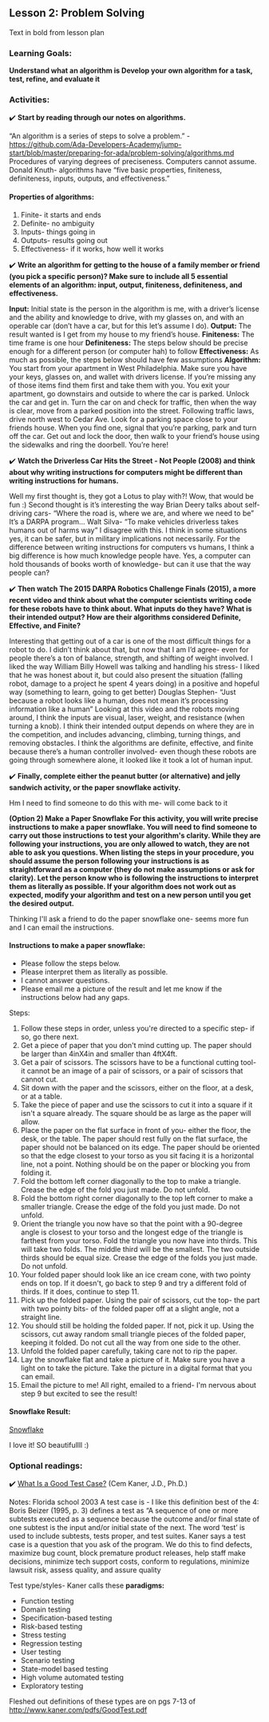 ## Lesson 2: Problem Solving
Text in bold from lesson plan

### Learning Goals:
**Understand what an algorithm is
Develop your own algorithm for a task, test, refine, and evaluate it**

### Activities: 
:heavy_check_mark:  **Start by reading through our notes on algorithms.**

“An algorithm is a series of steps to solve a problem.” - https://github.com/Ada-Developers-Academy/jump-start/blob/master/preparing-for-ada/problem-solving/algorithms.md
Procedures of varying degrees of preciseness. Computers cannot assume. 
Donald Knuth- algorithms have “five basic properties, finiteness, definiteness, inputs, outputs, and effectiveness.”

#### Properties of algorithms:
1. Finite- it starts and ends
2. Definite- no ambiguity
3. Inputs- things going in 
4. Outputs- results going out
5. Effectiveness- if it works, how well it works

:heavy_check_mark:  **Write an algorithm for getting to the house of a family member or friend (you pick a specific person)? Make sure to include all 5 essential elements of an algorithm: input, output, finiteness, definiteness, and effectiveness.**

**Input:** Initial state is the person in the algorithm is me, with a driver’s license and the ability and knowledge to drive, with my glasses on, and with an operable car (don’t have a car, but for this let’s assume I do). 
**Output:** The result wanted is I get from my house to my friend’s house.
**Finiteness:** The time frame is one hour
**Definiteness:** The steps below should be precise enough for a different person (or computer hah) to follow
**Effectiveness:** As much as possible, the steps below should have few assumptions
**Algorithm:**
You start from your apartment in West Philadelphia. Make sure you have your keys, glasses on, and wallet with drivers license. If you’re missing any of those items find them first and take them with you. You exit your apartment, go downstairs and outside to where the car is parked. Unlock the car and get in. Turn the car on and check for traffic, then when the way is clear, move from a parked position into the street. Following traffic laws, drive north west to Cedar Ave. Look for a parking space close to your friends house. When you find one, signal that you’re parking, park and turn off the car. Get out and lock the door, then walk to your friend’s house using the sidewalks and ring the doorbell. You’re here!

:heavy_check_mark:  **Watch the Driverless Car Hits the Street - Not People (2008) and think about why writing instructions for computers might be different than writing instructions for humans.**

Well my first thought is, they got a Lotus to play with?! Wow, that would be fun :) Second thought is it’s interesting the way Brian Deery talks about self-driving cars- “Where the road is, where we are, and where we need to be” It’s a DARPA program… Walt Silva- “To make vehicles driverless takes humans out of harms way”  I disagree with this. I think in some situations yes, it can be safer, but in military implications not necessarily. For the difference between writing instructions for computers vs humans, I think a big difference is how much knowledge people have. Yes, a computer can hold thousands of books worth of knowledge- but can it use that the way people can?

:heavy_check_mark: **Then watch The 2015 DARPA Robotics Challenge Finals (2015), a more recent video and think about what the computer scientists writing code for these robots have to think about. What inputs do they have? What is their intended output? How are their algorithms considered Definite, Effective, and Finite?**

Interesting that getting out of a car is one of the most difficult things for a robot to do. I didn’t think about that, but now that I am I’d agree- even for people there’s a ton of balance, strength, and shifting of weight involved. I liked the way William Billy Howell was talking and handling his stress- I liked that he was honest about it, but could also present the situation (falling robot, damage to a project he spent 4 years doing) in a positive and hopeful way (something to learn, going to get better) Douglas Stephen- “Just because a robot looks like a human, does not mean it’s processing information like a human” Looking at this video and the robots moving around, I think the inputs are visual, laser, weight, and resistance (when turning a knob). I think their intended output depends on where they are in the competition, and includes advancing, climbing, turning things, and removing obstacles. I think the algorithms are definite, effective, and finite because there’s a human controller involved- even though these robots are going through somewhere alone, it looked like it took a lot of human input.

:heavy_check_mark:  **Finally, complete either the peanut butter (or alternative) and jelly sandwich activity, or the paper snowflake activity.**

Hm I need to find someone to do this with me- will come back to it

**(Option 2) Make a Paper Snowflake
For this activity, you will write precise instructions to make a paper snowflake. You will need to find someone to carry out those instructions to test your algorithm's clarity. While they are following your instructions, you are only allowed to watch, they are not able to ask you questions.
When listing the steps in your procedure, you should assume the person following your instructions is as straightforward as a computer (they do not make assumptions or ask for clarity). Let the person know who is following the instructions to interpret them as literally as possible. If your algorithm does not work out as expected, modify your algorithm and test on a new person until you get the desired output.**

Thinking I'll ask a friend to do the paper snowflake one- seems more fun and I can email the instructions. 

#### Instructions to make a paper snowflake: 
* Please follow the steps below.
* Please interpret them as literally as possible. 
* I cannot answer questions.
* Please email me a picture of the result and let me know if the instructions below had any gaps. 

Steps:
1. Follow these steps in order, unless you're directed to a specific step- if so, go there next. 
2. Get a piece of paper that you don't mind cutting up. The paper should be larger than 4inX4in and smaller than 4ftX4ft. 
3. Get a pair of scissors. The scissors have to be a functional cutting tool- it cannot be an image of a pair of scissors, or a pair of scissors that cannot cut. 
4. Sit down with the paper and the scissors, either on the floor, at a desk, or at a table. 
5. Take the piece of paper and use the scissors to cut it into a square if it isn't a square already. The square should be as large as the paper will allow. 
6. Place the paper on the flat surface in front of you- either the floor, the desk, or the table. The paper should rest fully on the flat surface, the paper should not be balanced on its edge. The paper should be oriented so that the edge closest to your torso as you sit facing it is a horizontal line, not a point. Nothing should be on the paper or blocking you from folding it. 
7. Fold the bottom left corner diagonally to the top to make a triangle. Crease the edge of the fold you just made. Do not unfold. 
8. Fold the bottom right corner diagonally to the top left corner to make a smaller triangle. Crease the edge of the fold you just made. Do not unfold. 
9. Orient the triangle you now have so that the point with a 90-degree angle is closest to your torso and the longest edge of the triangle is farthest from your torso. Fold the triangle you now have into thirds. This will take two folds. The middle third will be the smallest. The two outside thirds should be equal size. Crease the edge of the folds you just made. Do not unfold. 
10. Your folded paper should look like an ice cream cone, with two pointy ends on top. If it doesn't, go back to step 9 and try a different fold of thirds. If it does, continue to step 11. 
11. Pick up the folded paper. Using the pair of scissors, cut the top- the part with two pointy bits-  of the folded paper off at a slight angle, not a straight line. 
12. You should still be holding the folded paper. If not, pick it up. Using the scissors, cut away random small triangle pieces of the folded paper, keeping it folded. Do not cut all the way from one side to the other. 
13. Unfold the folded paper carefully, taking care not to rip the paper. 
14. Lay the snowflake flat and take a picture of it. Make sure you have a light on to take the picture. Take the picture in a digital format that you can email. 
15. Email the picture to me!
All right, emailed to a friend- I'm nervous about step 9 but excited to see the result!


#### Snowflake Result:

[Snowflake](https://github.com/LRWebb/Jump-Start-Notes/blob/master/Images/123.jpg?raw=true)

I love it! SO beautifullll :)

### Optional readings:
:heavy_check_mark: [What Is a Good Test Case?](http://www.kaner.com/pdfs/GoodTest.pdf) (Cem Kaner, J.D., Ph.D.)

Notes:
Florida school
2003
A test case is - I like this definition best of the 4:
Boris Beizer (1995, p. 3) defines a test as “A sequence of one or more subtests executed as a sequence because the outcome and/or final state of one subtest is the input and/or initial state of the next. The word ‘test’ is used to include subtests, tests proper, and test suites. 
Kaner says a test case is a question that you ask of the program. 
We do this to find defects, maximize bug count, block premature product releases, help staff make decisions, minimize tech support costs, conform to regulations, minimize lawsuit risk, assess quality, and assure quality

Test type/styles- Kaner calls these **paradigms:**

* Function testing
* Domain testing
* Specification-based testing
* Risk-based testing
* Stress testing
* Regression testing
* User testing
* Scenario testing
* State-model based testing
* High volume automated testing 
* Exploratory testing

Fleshed out definitions of these types are on pgs 7-13 of http://www.kaner.com/pdfs/GoodTest.pdf

